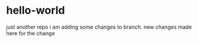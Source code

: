 # hello-world
just another repo
i am adding some changes to branch.
new changes made here
for the change
